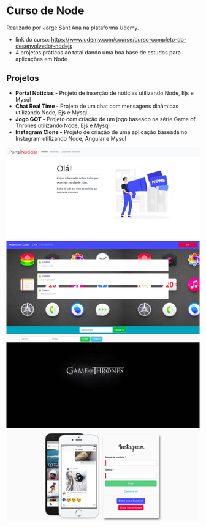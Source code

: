# Curso de Node

Realizado por Jorge Sant Ana na plataforma Udemy.

- link do curso: https://www.udemy.com/course/curso-completo-do-desenvolvedor-nodejs
- 4 projetos práticos ao total dando uma boa base de estudos para aplicações em Node 

## Projetos

- **Portal Notícias -** Projeto de inserção de notícias utilizando Node, Ejs e Mysql
- **Chat Real Time -** Projeto de um chat com mensagens dinâmicas utilizando Node, Ejs e Mysql
- **Jogo GOT -** Projeto com criação de um jogo baseado na série Game of Thrones utilizando Node, Ejs e Mysql
- **Instagram Clone -** Projeto de criação de uma aplicação baseada no Instagram utilizando Node, Angular e Mysql

![](https://github.com/leandrobeandrade/curso-node/blob/master/portal.png)
![](https://github.com/leandrobeandrade/curso-node/blob/master/chat.png)
![](https://github.com/leandrobeandrade/curso-node/blob/master/got.png)
![](https://github.com/leandrobeandrade/curso-node/blob/master/insta.png)
